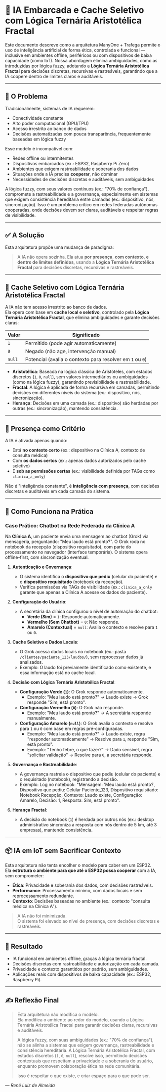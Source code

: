 # 🤖 IA Embarcada e Cache Seletivo com Lógica Ternária Aristotélica Fractal

Este documento descreve como a arquitetura ManyOne + Trafega permite o uso de inteligência artificial de forma ética, controlada e funcional — inclusive em ambientes offline, periféricos ou com dispositivos de baixa capacidade (como IoT). Nossa abordagem elimina ambiguidades, como as introduzidas por lógica fuzzy, adotando a **Lógica Ternária Aristotélica Fractal** para decisões discretas, recursivas e rastreáveis, garantindo que a IA coopere dentro de limites claros e auditáveis.

---

## 🧠 O Problema

Tradicionalmente, sistemas de IA requerem:

- Conectividade constante
- Alto poder computacional (GPU/TPU)
- Acesso irrestrito ao banco de dados
- Decisões automatizadas com pouca transparência, frequentemente baseadas em lógica fuzzy

Esse modelo é incompatível com:

- Redes offline ou intermitentes
- Dispositivos embarcados (ex.: ESP32, Raspberry Pi Zero)
- Ambientes que exigem rastreabilidade e soberania dos dados
- Situações onde a IA precisa **cooperar**, não dominar
- Necessidades de decisões discretas e auditáveis, sem ambiguidades

A lógica fuzzy, com seus valores contínuos (ex.: "70% de confiança"), compromete a rastreabilidade e a governança, especialmente em sistemas que exigem consistência hereditária entre camadas (ex.: dispositivo, nós, sincronização). Isso é um problema crítico em redes federadas autônomas cooperadas, onde decisões devem ser claras, auditáveis e respeitar regras de visibilidade.

---

## ✅ A Solução

Esta arquitetura propõe uma mudança de paradigma:

> A IA não opera sozinha. Ela atua **por presença**, **com contexto**, **e dentro de limites definidos**, usando a **Lógica Ternária Aristotélica Fractal** para decisões discretas, recursivas e rastreáveis.

---

## 🔁 Cache Seletivo com Lógica Ternária Aristotélica Fractal

A IA não tem acesso irrestrito ao banco de dados.  
Ela opera com base em **cache local e seletivo**, controlado pela **Lógica Ternária Aristotélica Fractal**, que elimina ambiguidades e garante decisões claras:

| Valor   | Significado                           |
|---------|----------------------------------------|
| `1`     | Permitido (pode agir automaticamente) |
| `0`     | Negado (não age, intervenção manual)  |
| `null`  | Potencial (avalia o contexto para resolver em `1` ou `0`) |

- **Aristotélica**: Baseada na lógica clássica de Aristóteles, com estados discretos (`1`, `0`, `null`), sem valores intermediários ou ambiguidades (como na lógica fuzzy), garantindo previsibilidade e rastreabilidade.
- **Fractal**: A lógica é aplicada de forma recursiva em camadas, permitindo decisões em diferentes níveis do sistema (ex.: dispositivo, nós, sincronização).
- **Herança**: Decisões em uma camada (ex.: dispositivo) são herdadas por outras (ex.: sincronização), mantendo consistência.

---

## 🔐 Presença como Critério

A IA é ativada apenas quando:

- Está **no contexto certo** (ex.: dispositivo na Clínica A, contexto de consulta médica)
- Com **os dados certos** (ex.: apenas dados autorizados pelo cache seletivo)
- E **sob as permissões certas** (ex.: visibilidade definida por TAGs como `clinica_a_only`)

Não é "inteligência constante", é **inteligência com presença**, com decisões discretas e auditáveis em cada camada do sistema.

---

## 🧱 Como Funciona na Prática

### **Caso Prático: Chatbot na Rede Federada da Clínica A**

Na **Clínica A**, um paciente envia uma mensagem ao chatbot (Grok) via mensageria, perguntando: "Meu laudo está pronto?". O Grok roda no notebook da recepção (dispositivo requisitado), com parte do processamento no navegador (interface temporária). O sistema opera offline-first, com sincronização eventual.

1. **Autenticação e Governança**:
   - O sistema identifica o **dispositivo que pediu** (celular do paciente) e o **dispositivo requisitado** (notebook da recepção).
   - Verifica permissões via TAGs de visibilidade (ex.: `clinica_a_only` garante que apenas a Clínica A acesse os dados do paciente).

2. **Configuração do Usuário**:
   - A secretária da clínica configurou o nível de automação do chatbot:
     - **Verde (Sim)** = `1`: Responde automaticamente.
     - **Vermelho (Sem Chatbot)** = `0`: Não responde.
     - **Amarelo (Contextual)** = `null`: Avalia o contexto e resolve para `1` ou `0`.

3. **Cache Seletivo e Dados Locais**:
   - O Grok acessa dados locais no notebook (ex.: pasta `/clientes/paciente_123/laudos/`), sem reprocessar dados já analisados.
   - Exemplo: O laudo foi previamente identificado como existente, e essa informação está no cache local.

4. **Decisão com Lógica Ternária Aristotélica Fractal**:
   - **Configuração Verde (`1`)**: O Grok responde automaticamente.
     - Exemplo: "Meu laudo está pronto?" → Laudo existe → Grok responde "Sim, está pronto".
   - **Configuração Vermelho (`0`)**: O Grok não responde.
     - Exemplo: "Meu laudo está pronto?" → A secretária responde manualmente.
   - **Configuração Amarelo (`null`)**: O Grok avalia o contexto e resolve para `1` ou `0` com base em regras pré-configuradas.
     - Exemplo: "Meu laudo está pronto?" → Laudo existe, regra "responder automaticamente" → Resolve para `1`, responde "Sim, está pronto".
     - Exemplo: "Tenho febre, o que fazer?" → Dado sensível, regra "solicitar validação" → Resolve para `0`, a secretária responde.

5. **Governança e Rastreabilidade**:
   - A governança rastreia o dispositivo que pediu (celular do paciente) e o requisitado (notebook), registrando a decisão.
   - Exemplo: Log no notebook: "Mensagem: 'Meu laudo está pronto?', Dispositivo que pediu: Celular Paciente_123, Dispositivo requisitado: Notebook Recepção, Contexto: Laudo existe, Configuração: Amarelo, Decisão: 1, Resposta: Sim, está pronto".

6. **Herança Fractal**:
   - A decisão do notebook (`1`) é herdada por outros nós (ex.: desktop administrativo sincroniza a resposta com nós dentro de 5 km, até 3 empresas), mantendo consistência.

---

## 📦 IA em IoT sem Sacrificar Contexto

Esta arquitetura não tenta encolher o modelo para caber em um ESP32.  
Ela **estrutura o ambiente para que até o ESP32 possa cooperar** com a IA, sem comprometer:

- **Ética**: Privacidade e soberania dos dados, com decisões rastreáveis.
- **Performance**: Processamento mínimo, com dados locais e sem reprocessamento redundante.
- **Contexto**: Decisões baseadas no ambiente (ex.: contexto "consulta médica na Clínica A").

> A IA não foi minimizada.  
> O sistema foi elevado ao nível de presença, com decisões discretas e rastreáveis.

---

## 🧭 Resultado

- IA funcional em ambientes offline, graças à lógica ternária fractal.
- Decisões discretas com rastreabilidade e autorização em cada camada.
- Privacidade e contexto garantidos por padrão, sem ambiguidades.
- Aplicações reais com dispositivos de baixa capacidade (ex.: ESP32, Raspberry Pi).

---

## ✍️ Reflexão Final

> Esta arquitetura não modifica o modelo.  
> Ela modifica o ambiente ao redor do modelo, usando a Lógica Ternária Aristotélica Fractal para garantir decisões claras, recursivas e auditáveis.  
>
> A lógica fuzzy, com suas ambiguidades (ex.: "70% de confiança"), não se alinha a sistemas que exigem governança, rastreabilidade e consistência hereditária. A Lógica Ternária Aristotélica Fractal, com estados discretos (`1`, `0`, `null`), resolve isso, permitindo decisões contextuais que respeitam a privacidade e a soberania do usuário, enquanto promovem colaboração ética na rede comunitária.
>
> Isso é respeitar o que existe, e criar espaço para o que pode ser.

— *Renê Luiz de Almeida*
